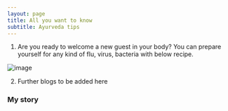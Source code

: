 ```yaml
---
layout: page
title: All you want to know
subtitle: Ayurveda tips
---
```


1. Are you ready to welcome a new guest in your body? You can prepare yourself for any kind of flu, virus, bacteria with below recipe.

![image](https://github.com/rakiyoga/rakiyoga.github.io/assets/32105064/c33a6756-2084-4753-bd4a-e36a414bf179)


2. Further blogs to be added here

### My story
